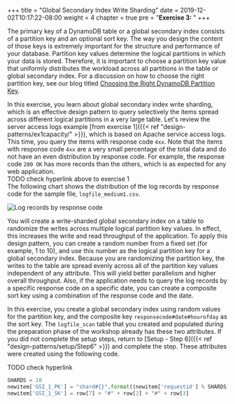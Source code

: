 +++
title = "Global Secondary Index Write Sharding"
date = 2019-12-02T10:17:22-08:00
weight = 4
chapter = true
pre = "<b>Exercise 3: </b>"
+++


The primary key of a DynamoDB table or a global secondary index consists of a partition key and an optional sort key. The way you design the content of those keys is extremely important for the structure and performance of your database. Partition key values determine the logical partitions in which your data is stored. Therefore, it is important to choose a partition key value that uniformly distributes the workload across all partitions in the table or global secondary index. For a discussion on how to choose the right partition key, see our blog titled [Choosing the Right DynamoDB Partition Key](https://aws.amazon.com/blogs/database/choosing-the-right-dynamodb-partition-key/).

In this exercise, you learn about global secondary index write sharding, which is an effective design pattern to query selectively the items spread across different logical partitions in a very large table. Let's review the server access logs example [from exercise 1]({{< ref "design-patterns/ex1capacity/" >}}), which is based on Apache service access logs. This time, you query the items with response code `4xx`. Note that the items with response code `4xx` are a very small percentage of the total data and do not have an even distribution by response code. For example, the response code `200 OK` has more records than the others, which is as expected for any web application.  
TODO check hyperlink above to exercise 1  
The following chart shows the distribution of the log records by response code for the sample file, `logfile_medium1.csv`.

![Log records by response code](/images/image8.jpg)

You will create a write-sharded global secondary index on a table to randomize the writes across multiple logical partition key values. In effect, this increases the write and read throughput of the application. To apply this design pattern, you can create a random number from a fixed set (for example, 1 to 10), and use this number as the logical partition key for a global secondary index. Because you are randomizing the partition key, the writes to the table are spread evenly across all of the partition key values independent of any attribute. This will yield better parallelism and higher overall throughput. Also, if the application needs to query the log records by a specific response code on a specific date, you can create a composite sort key using a combination of the response code and the date.

In this exercise, you create a global secondary index using random values for the partition key, and the composite key `responsecode#date#hourofday` as the sort key. The `logfile_scan` table that you created and populated during the preparation phase of the workshop already has these two attributes. If you did not complete the setup steps, return to [Setup - Step 6]({{< ref "design-patterns/setup/Step6" >}}) and complete the step. These attributes were created using the following code.

TODO check hyperlink

```py
SHARDS = 10
newitem['GSI_1_PK'] = "shard#{}".format((newitem['requestid'] % SHARDS) + 1)
newitem['GSI_1_SK'] = row[7] + "#" + row[2] + "#" + row[3]
```

